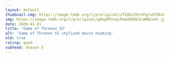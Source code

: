 ```yaml
---
layout: default
thumbnail-img: https://image.tmdb.org/t/p/original/zTGSKzZktsPqzvd75KvByK5G54A.png
img: https://image.tmdb.org/t/p/original/gKepMfnseLPwbZ0U9E1LmMW2x4V.jpg
date: 2020-01-01
title: 'Game of Thrones S5'
alt: 'Game of Thrones S5 stylized movie heading'
old: true
rating: good
subhead: Season 5
---
```

